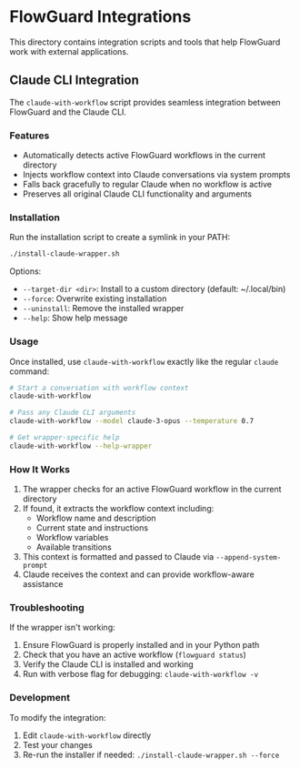 # FlowGuard Integrations

This directory contains integration scripts and tools that help FlowGuard work with external applications.

## Claude CLI Integration

The `claude-with-workflow` script provides seamless integration between FlowGuard and the Claude CLI.

### Features

- Automatically detects active FlowGuard workflows in the current directory
- Injects workflow context into Claude conversations via system prompts
- Falls back gracefully to regular Claude when no workflow is active
- Preserves all original Claude CLI functionality and arguments

### Installation

Run the installation script to create a symlink in your PATH:

```bash
./install-claude-wrapper.sh
```

Options:
- `--target-dir <dir>`: Install to a custom directory (default: ~/.local/bin)
- `--force`: Overwrite existing installation
- `--uninstall`: Remove the installed wrapper
- `--help`: Show help message

### Usage

Once installed, use `claude-with-workflow` exactly like the regular `claude` command:

```bash
# Start a conversation with workflow context
claude-with-workflow

# Pass any Claude CLI arguments
claude-with-workflow --model claude-3-opus --temperature 0.7

# Get wrapper-specific help
claude-with-workflow --help-wrapper
```

### How It Works

1. The wrapper checks for an active FlowGuard workflow in the current directory
2. If found, it extracts the workflow context including:
   - Workflow name and description
   - Current state and instructions
   - Workflow variables
   - Available transitions
3. This context is formatted and passed to Claude via `--append-system-prompt`
4. Claude receives the context and can provide workflow-aware assistance

### Troubleshooting

If the wrapper isn't working:

1. Ensure FlowGuard is properly installed and in your Python path
2. Check that you have an active workflow (`flowguard status`)
3. Verify the Claude CLI is installed and working
4. Run with verbose flag for debugging: `claude-with-workflow -v`

### Development

To modify the integration:

1. Edit `claude-with-workflow` directly
2. Test your changes
3. Re-run the installer if needed: `./install-claude-wrapper.sh --force`